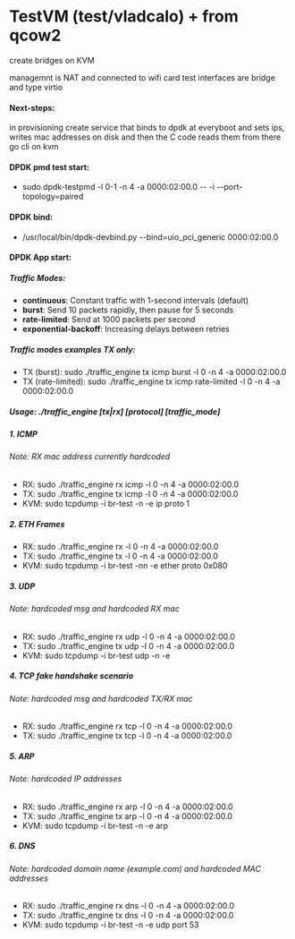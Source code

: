 # TestVM (test/vladcalo) + from qcow2
create bridges on KVM

managemnt is NAT and connected to wifi card
test interfaces are bridge and type virtio

#### Next-steps:
in provisioning create service that binds to dpdk at everyboot and sets ips, writes mac addresses on disk and then the C code reads them from there
go cli on kvm

#### DPDK pmd test start:
- sudo dpdk-testpmd -l 0-1 -n 4 -a 0000:02:00.0 -- -i --port-topology=paired

#### DPDK bind:
- /usr/local/bin/dpdk-devbind.py --bind=uio_pci_generic 0000:02:00.0

#### DPDK App start:

##### Traffic Modes:
- **continuous**: Constant traffic with 1-second intervals (default)
- **burst**: Send 10 packets rapidly, then pause for 5 seconds
- **rate-limited**: Send at 1000 packets per second
- **exponential-backoff**: Increasing delays between retries

##### Traffic modes examples TX only:
- TX (burst): sudo ./traffic_engine tx icmp burst -l 0 -n 4 -a 0000:02:00.0
- TX (rate-limited): sudo ./traffic_engine tx icmp rate-limited -l 0 -n 4 -a 0000:02:00.0

##### Usage: ./traffic_engine [tx|rx] [protocol] [traffic_mode]

##### 1. ICMP
###### Note: RX mac address currently hardcoded
- RX: sudo ./traffic_engine rx icmp -l 0 -n 4 -a 0000:02:00.0
- TX: sudo ./traffic_engine tx icmp -l 0 -n 4 -a 0000:02:00.0
- KVM: sudo tcpdump -i br-test -n -e ip proto 1

##### 2. ETH Frames
- RX: sudo ./traffic_engine rx -l 0 -n 4 -a 0000:02:00.0
- TX: sudo ./traffic_engine tx -l 0 -n 4 -a 0000:02:00.0
- KVM: sudo tcpdump -i br-test -nn -e ether proto 0x080

##### 3. UDP 
###### Note: hardcoded msg and hardcoded RX mac
- RX: sudo ./traffic_engine rx udp -l 0 -n 4 -a 0000:02:00.0
- TX: sudo ./traffic_engine tx udp -l 0 -n 4 -a 0000:02:00.0
- KVM: sudo tcpdump -i br-test udp -n -e

##### 4. TCP fake handshake scenario 
###### Note: hardcoded msg and hardcoded TX/RX mac
- RX: sudo ./traffic_engine rx tcp -l 0 -n 4 -a 0000:02:00.0
- TX: sudo ./traffic_engine tx tcp -l 0 -n 4 -a 0000:02:00.0

##### 5. ARP
###### Note: hardcoded IP addresses
- RX: sudo ./traffic_engine rx arp -l 0 -n 4 -a 0000:02:00.0
- TX: sudo ./traffic_engine tx arp -l 0 -n 4 -a 0000:02:00.0
- KVM: sudo tcpdump -i br-test -n -e arp

##### 6. DNS
###### Note: hardcoded domain name (example.com) and hardcoded MAC addresses
- RX: sudo ./traffic_engine rx dns -l 0 -n 4 -a 0000:02:00.0
- TX: sudo ./traffic_engine tx dns -l 0 -n 4 -a 0000:02:00.0
- KVM: sudo tcpdump -i br-test -n -e udp port 53



